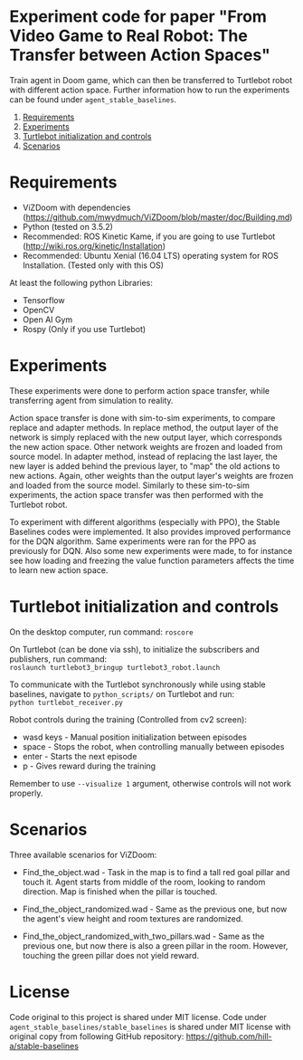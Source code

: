 # Experiment code for paper "From Video Game to Real Robot: The Transfer between Action Spaces"

Train agent in Doom game, which can then be transferred to Turtlebot robot with different action space. 
Further information how to run the experiments can be found under `agent_stable_baselines`.

1. [Requirements](#Requirements)
1. [Experiments](#Experiments)
1. [Turtlebot initialization and controls](#turtlebot-initialization-and-controls)
1. [Scenarios](#Scenarios)

<a name="Requirements"></a>
# Requirements
* ViZDoom with dependencies (https://github.com/mwydmuch/ViZDoom/blob/master/doc/Building.md)
* Python (tested on 3.5.2)
* Recommended: ROS Kinetic Kame, if you are going to use Turtlebot (http://wiki.ros.org/kinetic/Installation)
* Recommended: Ubuntu Xenial (16.04 LTS) operating system for ROS Installation. (Tested only with this OS)

At least the following python Libraries:
* Tensorflow
* OpenCV
* Open AI Gym
* Rospy (Only if you use Turtlebot)

<a name="Experiments"></a>
# Experiments
These experiments were done to perform action space transfer, while transferring agent from simulation to reality. 

Action space transfer is done with sim-to-sim experiments, to compare replace and adapter methods. In replace method, the output layer of the network is simply replaced with the new output layer, which corresponds the new action space. Other network weights are frozen and loaded from source model. In adapter method, instead of replacing the last layer, the new layer is added behind the previous layer, to "map" the old actions to new actions. Again, other weights than the output layer's weights are frozen and loaded from the source model. Similarly to these sim-to-sim experiments, the action space transfer was then performed with the Turtlebot robot.

To experiment with different algorithms (especially with PPO), the Stable Baselines codes were implemented. It also provides improved performance for the DQN algorithm. Same experiments were ran for the PPO as previously for DQN. Also some new experiments were made, to for instance see how loading and freezing the value function parameters affects the time to learn new action space. 

<a name="Turtlebot initialization"></a>
# Turtlebot initialization and controls

On the desktop computer, run command: 
`roscore`

On Turtlebot (can be done via ssh), to initialize the subscribers and publishers, run command:   
`roslaunch turtlebot3_bringup turtlebot3_robot.launch`

To communicate with the Turtlebot synchronously while using stable baselines, navigate to `python_scripts/` on Turtlebot and run:  
`python turtlebot_receiver.py`

Robot controls during the training (Controlled from cv2 screen):  
* wasd keys - Manual position initialization between episodes
* space - Stops the robot, when controlling manually between episodes
* enter - Starts the next episode
* p - Gives reward during the training
 
Remember to use `--visualize 1` argument, otherwise controls will not work properly.

<a name="Scenarios"></a>
# Scenarios
Three available scenarios for ViZDoom:

* Find_the_object.wad - Task in the map is to find a tall red goal pillar and touch it. Agent starts from middle of the room, looking to random direction. Map is finished when the pillar is touched.

* Find_the_object_randomized.wad - Same as the previous one, but now the agent's view height and room textures are randomized. 

* Find_the_object_randomized_with_two_pillars.wad - Same as the previous one, but now there is also a green pillar in the room. However, touching the green pillar does not yield reward.

# License

Code original to this project is shared under MIT license. Code under `agent_stable_baselines/stable_baselines` is shared under MIT license with original copy from following GitHub repository: https://github.com/hill-a/stable-baselines
